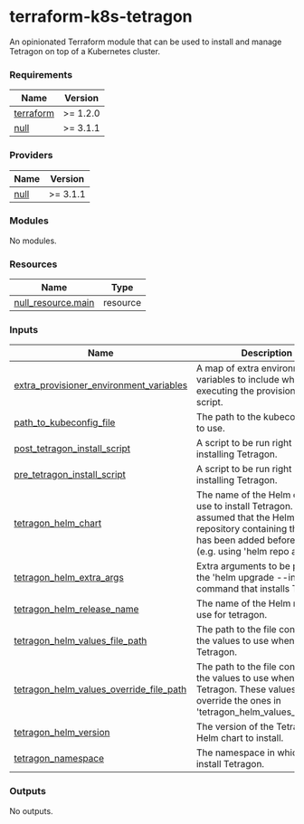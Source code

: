 # terraform-k8s-tetragon

An opinionated Terraform module that can be used to install and manage Tetragon on top of a Kubernetes cluster.

<!-- BEGIN_TF_DOCS -->
### Requirements

| Name | Version |
|------|---------|
| <a name="requirement_terraform"></a> [terraform](#requirement\_terraform) | >= 1.2.0 |
| <a name="requirement_null"></a> [null](#requirement\_null) | >= 3.1.1 |

### Providers

| Name | Version |
|------|---------|
| <a name="provider_null"></a> [null](#provider\_null) | >= 3.1.1 |

### Modules

No modules.

### Resources

| Name | Type |
|------|------|
| [null_resource.main](https://registry.terraform.io/providers/hashicorp/null/latest/docs/resources/resource) | resource |

### Inputs

| Name | Description | Type | Default | Required |
|------|-------------|------|---------|:--------:|
| <a name="input_extra_provisioner_environment_variables"></a> [extra\_provisioner\_environment\_variables](#input\_extra\_provisioner\_environment\_variables) | A map of extra environment variables to include when executing the provisioning script. | `map(string)` | `{}` | no |
| <a name="input_path_to_kubeconfig_file"></a> [path\_to\_kubeconfig\_file](#input\_path\_to\_kubeconfig\_file) | The path to the kubeconfig file to use. | `string` | n/a | yes |
| <a name="input_post_tetragon_install_script"></a> [post\_tetragon\_install\_script](#input\_post\_tetragon\_install\_script) | A script to be run right after installing Tetragon. | `string` | `""` | no |
| <a name="input_pre_tetragon_install_script"></a> [pre\_tetragon\_install\_script](#input\_pre\_tetragon\_install\_script) | A script to be run right before installing Tetragon. | `string` | `""` | no |
| <a name="input_tetragon_helm_chart"></a> [tetragon\_helm\_chart](#input\_tetragon\_helm\_chart) | The name of the Helm chart to use to install Tetragon. It is assumed that the Helm repository containing this chart has been added beforehand (e.g. using 'helm repo add'). | `string` | `"tetragon/tetragon"` | no |
| <a name="input_tetragon_helm_extra_args"></a> [tetragon\_helm\_extra\_args](#input\_tetragon\_helm\_extra\_args) | Extra arguments to be passed to the 'helm upgrade --install' command that installs Tetragon. | `string` | `""` | no |
| <a name="input_tetragon_helm_release_name"></a> [tetragon\_helm\_release\_name](#input\_tetragon\_helm\_release\_name) | The name of the Helm release to use for tetragon. | `string` | `"tetragon"` | no |
| <a name="input_tetragon_helm_values_file_path"></a> [tetragon\_helm\_values\_file\_path](#input\_tetragon\_helm\_values\_file\_path) | The path to the file containing the values to use when installing Tetragon. | `string` | n/a | yes |
| <a name="input_tetragon_helm_values_override_file_path"></a> [tetragon\_helm\_values\_override\_file\_path](#input\_tetragon\_helm\_values\_override\_file\_path) | The path to the file containing the values to use when installing Tetragon. These values will override the ones in 'tetragon\_helm\_values\_file\_path'. | `string` | n/a | yes |
| <a name="input_tetragon_helm_version"></a> [tetragon\_helm\_version](#input\_tetragon\_helm\_version) | The version of the Tetragon Helm chart to install. | `string` | n/a | yes |
| <a name="input_tetragon_namespace"></a> [tetragon\_namespace](#input\_tetragon\_namespace) | The namespace in which to install Tetragon. | `string` | `"kube-system"` | no |

### Outputs

No outputs.
<!-- END_TF_DOCS -->